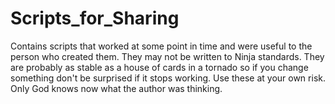 # Scripts_for_Sharing
Contains scripts that worked at some point in time and were useful to the person who created them.  They may not be written to Ninja standards.  They are probably as stable as a house of cards in a tornado so if you change something don't be surprised if it stops working.  Use these at your own risk.  Only God knows now what the author was thinking.
